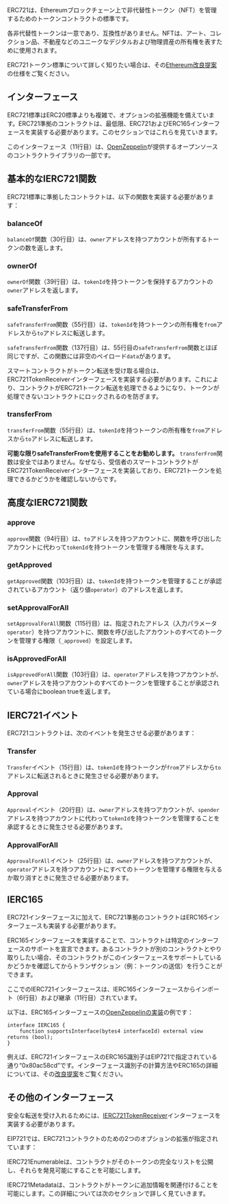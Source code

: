 ERC721は、Ethereumブロックチェーン上で非代替性トークン（NFT）を管理するためのトークンコントラクトの標準です。

各非代替性トークンは一意であり、互換性がありません。NFTは、アート、コレクション品、不動産などのユニークなデジタルおよび物理資産の所有権を表すために使用されます。

ERC721トークン標準について詳しく知りたい場合は、その<a href="https://eips.ethereum.org/EIPS/eip-721" target="_blank">Ethereum改良提案</a>の仕様をご覧ください。

## インターフェース
ERC721標準はERC20標準よりも複雑で、オプションの拡張機能を備えています。ERC721準拠のコントラクトは、最低限、ERC721およびERC165インターフェースを実装する必要があります。このセクションではこれらを見ていきます。

このインターフェース（11行目）は、<a href="https://github.com/OpenZeppelin/openzeppelin-contracts/blob/master/contracts/token/ERC721/IERC721.sol" target="_blank">OpenZeppelin</a>が提供するオープンソースのコントラクトライブラリの一部です。

## 基本的なIERC721関数
ERC721標準に準拠したコントラクトは、以下の関数を実装する必要があります：

### balanceOf
`balanceOf`関数（30行目）は、`owner`アドレスを持つアカウントが所有するトークンの数を返します。

### ownerOf
`ownerOf`関数（39行目）は、`tokenId`を持つトークンを保持するアカウントの`owner`アドレスを返します。

### safeTransferFrom
`safeTransferFrom`関数（55行目）は、`tokenId`を持つトークンの所有権を`from`アドレスから`to`アドレスに転送します。

`safeTransferFrom`関数（137行目）は、55行目の`safeTransferFrom`関数とほぼ同じですが、この関数には非空のペイロード`data`があります。

スマートコントラクトがトークン転送を受け取る場合は、ERC721TokenReceiverインターフェースを実装する必要があります。これにより、コントラクトがERC721トークン転送を処理できるようになり、トークンが処理できないコントラクトにロックされるのを防ぎます。

### transferFrom
`transferFrom`関数（55行目）は、`tokenId`を持つトークンの所有権を`from`アドレスから`to`アドレスに転送します。

**可能な限りsafeTransferFromを使用することをお勧めします。**
`transferFrom`関数は安全ではありません。なぜなら、受信者のスマートコントラクトがERC721TokenReceiverインターフェースを実装しており、ERC721トークンを処理できるかどうかを確認しないからです。

## 高度なIERC721関数
### approve
`approve`関数（94行目）は、`to`アドレスを持つアカウントに、関数を呼び出したアカウントに代わって`tokenId`を持つトークンを管理する権限を与えます。

### getApproved
`getApproved`関数（103行目）は、`tokenId`を持つトークンを管理することが承認されているアカウント（返り値`operator`）のアドレスを返します。

### setApprovalForAll
`setApprovalForAll`関数（115行目）は、指定されたアドレス（入力パラメータ`operator`）を持つアカウントに、関数を呼び出したアカウントのすべてのトークンを管理する権限（`_approved`）を設定します。

### isApprovedForAll
`isApprovedForAll`関数（103行目）は、`operator`アドレスを持つアカウントが、`owner`アドレスを持つアカウントのすべてのトークンを管理することが承認されている場合にboolean trueを返します。

## IERC721イベント
ERC721コントラクトは、次のイベントを発生させる必要があります：

### Transfer
`Transfer`イベント（15行目）は、`tokenId`を持つトークンが`from`アドレスから`to`アドレスに転送されるときに発生させる必要があります。

### Approval
`Approval`イベント（20行目）は、`owner`アドレスを持つアカウントが、`spender`アドレスを持つアカウントに代わって`tokenId`を持つトークンを管理することを承認するときに発生させる必要があります。

### ApprovalForAll
`ApprovalForAll`イベント（25行目）は、`owner`アドレスを持つアカウントが、`operator`アドレスを持つアカウントにすべてのトークンを管理する権限を与えるか取り消すときに発生させる必要があります。

## IERC165
ERC721インターフェースに加えて、ERC721準拠のコントラクトはERC165インターフェースも実装する必要があります。

ERC165インターフェースを実装することで、コントラクトは特定のインターフェースのサポートを宣言できます。あるコントラクトが別のコントラクトとやり取りしたい場合、そのコントラクトがこのインターフェースをサポートしているかどうかを確認してからトランザクション（例：トークンの送信）を行うことができます。

ここでのIERC721インターフェースは、IERC165インターフェースからインポート（6行目）および継承（11行目）されています。

以下は、ERC165インターフェースの<a href="https://github.com/OpenZeppelin/openzeppelin-contracts/blob/master/contracts/utils/introspection/IERC165.sol" target="_blank">OpenZeppelinの実装</a>の例です：


```
interface IERC165 {
    function supportsInterface(bytes4 interfaceId) external view returns (bool);
}
```

例えば、ERC721インターフェースのERC165識別子はEIP721で指定されている通り“0x80ac58cd”です。インターフェース識別子の計算方法やERC165の詳細については、その<a href="https://eips.ethereum.org/EIPS/eip-165" target="_blank">改良提案</a>をご覧ください。

## その他のインターフェース
安全な転送を受け入れるためには、<a href="https://eips.ethereum.org/EIPS/eip-721#specification" target="_blank">IERC721TokenReceiver</a>インターフェースを実装する必要があります。

EIP721では、ERC721コントラクトのための2つのオプションの拡張が指定されています：

IERC721Enumerableは、コントラクトがそのトークンの完全なリストを公開し、それらを発見可能にすることを可能にします。

IERC721Metadataは、コントラクトがトークンに追加情報を関連付けることを可能にします。この詳細については次のセクションで詳しく見ていきます。
